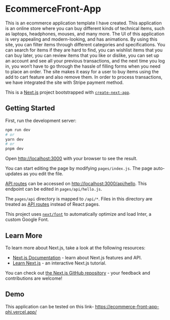 # EcommerceFront-App

This is an ecommerce application template I have created. This application is
an online store where you can buy different kinds of technical items, such as
laptops, headphones, mouses, and many more. The UI of this application is
very appealing and modern-looking, and has animations. By using this site,
you can filter items through different categories and specifications. You can
search for items if they are hard to find, you can wishlist items that you can
buy later, you can review items that you like or dislike, you can set up an
account and see all your previous transactions, and the next time you log in,
you won’t have to go through the hassle of filling forms when you need to
place an order. The site makes it easy for a user to buy items using the add to
cart feature and also remove them. In order to process transactions, we have
integrated the site with Stripe payment method.

This is a [Next.js](https://nextjs.org/) project bootstrapped with [`create-next-app`](https://github.com/vercel/next.js/tree/canary/packages/create-next-app).

## Getting Started

First, run the development server:

```bash
npm run dev
# or
yarn dev
# or
pnpm dev
```

Open [http://localhost:3000](http://localhost:3000) with your browser to see the result.

You can start editing the page by modifying `pages/index.js`. The page auto-updates as you edit the file.

[API routes](https://nextjs.org/docs/api-routes/introduction) can be accessed on [http://localhost:3000/api/hello](http://localhost:3000/api/hello). This endpoint can be edited in `pages/api/hello.js`.

The `pages/api` directory is mapped to `/api/*`. Files in this directory are treated as [API routes](https://nextjs.org/docs/api-routes/introduction) instead of React pages.

This project uses [`next/font`](https://nextjs.org/docs/basic-features/font-optimization) to automatically optimize and load Inter, a custom Google Font.

## Learn More

To learn more about Next.js, take a look at the following resources:

- [Next.js Documentation](https://nextjs.org/docs) - learn about Next.js features and API.
- [Learn Next.js](https://nextjs.org/learn) - an interactive Next.js tutorial.

You can check out [the Next.js GitHub repository](https://github.com/vercel/next.js/) - your feedback and contributions are welcome!

## Demo

This application can be tested on this link-
https://ecommerce-front-app-phi.vercel.app/

